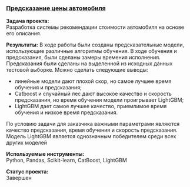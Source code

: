 ### [Предсказание цены автомобиля](https://github.com/chusovalex/DataScienceProjects/blob/main/project_09/project_09_car_price_estimation.ipynb)

**Задача проекта:**\
Разработка системы рекомендации стоимости автомобиля на основе его описания.

**Результаты:**
В ходе работы были созданы предсказательные модели, использующие различные алгоритмы обучения. В ходе обучения и предсказания, были сделаны замеры времения исполнения. Предсказания были сделаны на выделенной из исходных данных тестовой выборке. Можно сделать следующие выводы:
- линейные модели дают плохой скор, но самое лучшее время обучения и предсказания;
- Catboost и случайный лес дают высокое качество и скорость предсказания, но время обучения модели проигрывает LightGBM;
- LightGBM дает самое лучшее качество, приемлимое время обучения и низкое время предсказания.

По условию задачи для заказчика важными параметрами являются качество предсказания, время обучения и скорость предсказания. Модель LightGBM является однозначным победителем среди всех других моделей

**Используемые инструменты:**\
Python, Pandas, Scikit-learn, CatBoost, LightGBM

**Cтатус проекта:**\
Завершен
